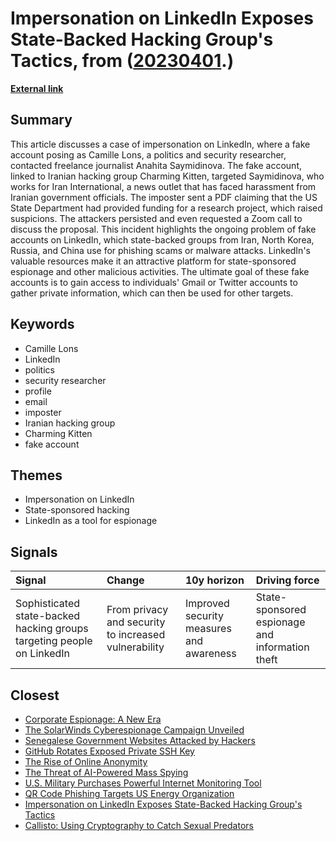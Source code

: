 # __Impersonation on LinkedIn Exposes State-Backed Hacking Group's Tactics__, from ([20230401](https://kghosh.substack.com/p/20230401).)

__[External link](https://www.wired.co.uk/article/linkedin-fake-profiles-state-actors-scams?utm_source=substack&utm_medium=email)__



## Summary

This article discusses a case of impersonation on LinkedIn, where a fake account posing as Camille Lons, a politics and security researcher, contacted freelance journalist Anahita Saymidinova. The fake account, linked to Iranian hacking group Charming Kitten, targeted Saymidinova, who works for Iran International, a news outlet that has faced harassment from Iranian government officials. The imposter sent a PDF claiming that the US State Department had provided funding for a research project, which raised suspicions. The attackers persisted and even requested a Zoom call to discuss the proposal. This incident highlights the ongoing problem of fake accounts on LinkedIn, which state-backed groups from Iran, North Korea, Russia, and China use for phishing scams or malware attacks. LinkedIn's valuable resources make it an attractive platform for state-sponsored espionage and other malicious activities. The ultimate goal of these fake accounts is to gain access to individuals' Gmail or Twitter accounts to gather private information, which can then be used for other targets.

## Keywords

* Camille Lons
* LinkedIn
* politics
* security researcher
* profile
* email
* imposter
* Iranian hacking group
* Charming Kitten
* fake account

## Themes

* Impersonation on LinkedIn
* State-sponsored hacking
* LinkedIn as a tool for espionage

## Signals

| Signal                                                                 | Change                                               | 10y horizon                              | Driving force                                   |
|:-----------------------------------------------------------------------|:-----------------------------------------------------|:-----------------------------------------|:------------------------------------------------|
| Sophisticated state-backed hacking groups targeting people on LinkedIn | From privacy and security to increased vulnerability | Improved security measures and awareness | State-sponsored espionage and information theft |

## Closest

* [Corporate Espionage: A New Era](24e03440e7901342e12da817c3fc951e)
* [The SolarWinds Cyberespionage Campaign Unveiled](60d708d49e171255bc45464e0b5e6a6a)
* [Senegalese Government Websites Attacked by Hackers](4d2fd5459978f8dfc8e307ec4a44b638)
* [GitHub Rotates Exposed Private SSH Key](3c77982c24c808d06150b383d1fe7c50)
* [The Rise of Online Anonymity](52a829c92d96543f396d37b44440c475)
* [The Threat of AI-Powered Mass Spying](63d7953ba75cf8b2b87f70ff0775f6b3)
* [U.S. Military Purchases Powerful Internet Monitoring Tool](8f5fe20e3702256a4bb3cdf7fd677752)
* [QR Code Phishing Targets US Energy Organization](ccc796127756c12c57ce4db1a2014946)
* [Impersonation on LinkedIn Exposes State-Backed Hacking Group's Tactics](70325897f9ce546581ee8a0967e10b09)
* [Callisto: Using Cryptography to Catch Sexual Predators](e37681e9430b42da8833c0133e69c45d)